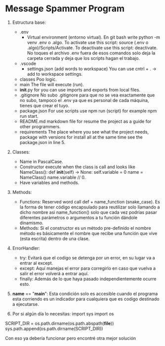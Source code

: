 
# Message Spammer Program

1. Estructura base:

   - .env
     - Virtual environment (entorno virtual).
       En git bash write python -m venv .env o .algo.
       To activate use this script: source (.env o .algo)/Scripts/Activate.
       To deactivate use this script: deactivate.
       No toques el archivo .env fuera de esos comandos solo deja la carpeta cerrada y deja que los scripts hagan el trabajo.
   - .vscode
     - settings.json (add words to workspace)
       You can use cntrl + . -> add to workspace settings.
   - classes
     Poo logic.
   - main
     The file will execute (run).
   - __init__.py
     for you can use imports and exports from local files.
   - .gitignore
     No subo .gitignore para que no se vea exactamente que no subo, tampoco el .env ya que es personal de cada máquina, tienes que crear el tuyo.
   - package.json
     For use scripts use npm run (script) for example npm run start.
   - README.md
     markdown file for resume the project as a guide for other programmers.
   - requirements
     The place where you see what the project needs, package with versions for install all at the same time see the package.json in line 5.

2. Classes:

    - Name in PascalCase.
    - Constructor execute when the class is call and looks like NameClass(): def __init__(self) -> None: self.variable = 0 name = NameClass()
      name.variable // 0.
    - Have variables and methods.

3. Methods:
   - Functions:
     Reserved word call def + name_function (snake_case).
     Es la forma de tener código encapsulado para reutilizar solo llamando a dicho nombre asi name_function() solo que cada vez podrías pasar
     diferentes parámetros o argumentos a tu función dándole dinamismo.
   - Methods:
     Si el constructor es un método pre-definido el nombre método es básicamente el nombre que recibe una función que vive (esta escrita) dentro
     de una clase.

4. ErrorHandler:
   - try: Evitará que el codigo se detenga por un error, en su lugar va a entrar al except.
   - except: Aquí manejas el error para corregirlo en caso que vuelva a salir el error volverá a entrar aquí.
   - finally: Además de lo que haya pasado independientemente ocurre esto.

5. __name__ == "__main__":
   Esta condición solo es accesible cuando el programa esta corriendo es un indicador para cualquiera que es codigo destinado a ejecutarse.

6. Por si algún día lo necesitas:
  import sys
  import os

  SCRIPT_DIR = os.path.dirname(os.path.abspath(__file__))
  sys.path.append(os.path.dirname(SCRIPT_DIR))

  Con eso ya debería funcionar pero encontré otra mejor solución
